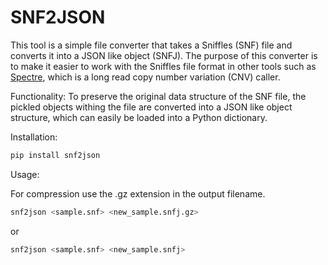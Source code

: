 # SNF2JSON

This tool is a simple file converter that takes a Sniffles (SNF) file and converts it into a JSON like object (SNFJ).
The purpose of this converter is to make it easier to work with the Sniffles file format in other tools such as
[Spectre](https://github.com/fritzsedlazeck/Spectre), which is a long read copy number variation (CNV) caller.

Functionality:
To preserve the original data structure of the SNF file, the pickled objects withing the file are converted into a JSON 
like object structure, which can easily be loaded into a Python dictionary.

Installation:
```bash
pip install snf2json
```
Usage:

For compression use the .gz extension in the output filename. 
```bash
snf2json <sample.snf> <new_sample.snfj.gz>
```
or
```bash
snf2json <sample.snf> <new_sample.snfj>
```
